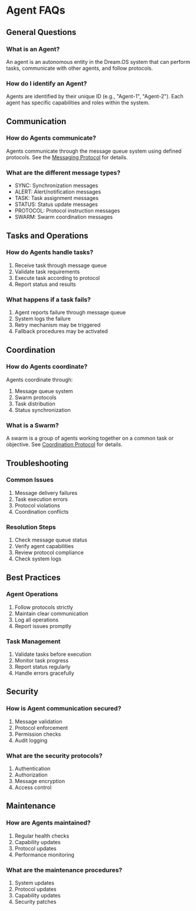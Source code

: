# Agent FAQs

## General Questions

### What is an Agent?
An agent is an autonomous entity in the Dream.OS system that can perform tasks, communicate with other agents, and follow protocols.

### How do I identify an Agent?
Agents are identified by their unique ID (e.g., "Agent-1", "Agent-2"). Each agent has specific capabilities and roles within the system.

## Communication

### How do Agents communicate?
Agents communicate through the message queue system using defined protocols. See the [Messaging Protocol](../protocols/messaging.md) for details.

### What are the different message types?
- SYNC: Synchronization messages
- ALERT: Alert/notification messages
- TASK: Task assignment messages
- STATUS: Status update messages
- PROTOCOL: Protocol instruction messages
- SWARM: Swarm coordination messages

## Tasks and Operations

### How do Agents handle tasks?
1. Receive task through message queue
2. Validate task requirements
3. Execute task according to protocol
4. Report status and results

### What happens if a task fails?
1. Agent reports failure through message queue
2. System logs the failure
3. Retry mechanism may be triggered
4. Fallback procedures may be activated

## Coordination

### How do Agents coordinate?
Agents coordinate through:
1. Message queue system
2. Swarm protocols
3. Task distribution
4. Status synchronization

### What is a Swarm?
A swarm is a group of agents working together on a common task or objective. See [Coordination Protocol](../protocols/coordination.md) for details.

## Troubleshooting

### Common Issues
1. Message delivery failures
2. Task execution errors
3. Protocol violations
4. Coordination conflicts

### Resolution Steps
1. Check message queue status
2. Verify agent capabilities
3. Review protocol compliance
4. Check system logs

## Best Practices

### Agent Operations
1. Follow protocols strictly
2. Maintain clear communication
3. Log all operations
4. Report issues promptly

### Task Management
1. Validate tasks before execution
2. Monitor task progress
3. Report status regularly
4. Handle errors gracefully

## Security

### How is Agent communication secured?
1. Message validation
2. Protocol enforcement
3. Permission checks
4. Audit logging

### What are the security protocols?
1. Authentication
2. Authorization
3. Message encryption
4. Access control

## Maintenance

### How are Agents maintained?
1. Regular health checks
2. Capability updates
3. Protocol updates
4. Performance monitoring

### What are the maintenance procedures?
1. System updates
2. Protocol updates
3. Capability updates
4. Security patches 